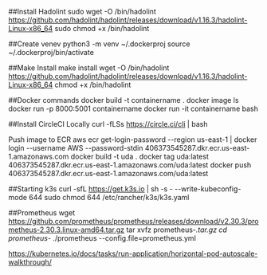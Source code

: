 ##Install Hadolint
sudo wget -O /bin/hadolint https://github.com/hadolint/hadolint/releases/download/v1.16.3/hadolint-Linux-x86_64
sudo chmod +x /bin/hadolint

##Create venev
python3 -m venv ~/.dockerproj
source ~/.dockerproj/bin/activate


##Make Install
make install
wget -O /bin/hadolint https://github.com/hadolint/hadolint/releases/download/v1.16.3/hadolint-Linux-x86_64
chmod +x /bin/hadolint
                
##Docker commands
docker build -t containername .
docker image ls
docker run -p 8000:5001 containername
docker run -it containername bash

##Install CircleCI Locally
curl -fLSs https://circle.ci/cli | bash

Push image to ECR
aws ecr get-login-password --region us-east-1 | docker login --username AWS --password-stdin 406373545287.dkr.ecr.us-east-1.amazonaws.com
docker build -t uda .
docker tag uda:latest 406373545287.dkr.ecr.us-east-1.amazonaws.com/uda:latest
docker push 406373545287.dkr.ecr.us-east-1.amazonaws.com/uda:latest


##Starting k3s
curl -sfL https://get.k3s.io | sh -s - --write-kubeconfig-mode 644
sudo chmod 644 /etc/rancher/k3s/k3s.yaml

##Prometheus
wget https://github.com/prometheus/prometheus/releases/download/v2.30.3/prometheus-2.30.3.linux-amd64.tar.gz
tar xvfz prometheus-*.tar.gz
cd prometheus-*
./prometheus --config.file=prometheus.yml

https://kubernetes.io/docs/tasks/run-application/horizontal-pod-autoscale-walkthrough/